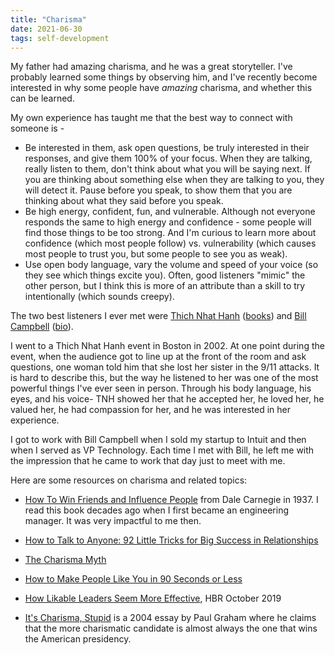 ```yaml
---
title: "Charisma"
date: 2021-06-30
tags: self-development
---
```


My father had amazing charisma, and he was a great storyteller. I've probably learned some things by observing him, and I've recently become interested in why some people have _amazing_ charisma, and whether this can be learned.

My own experience has taught me that the best way to connect with someone is -

- Be interested in them, ask open questions, be truly interested in their responses, and give them 100% of your focus. When they are talking, really listen to them, don't think about what you will be saying next. If you are thinking about something else when they are talking to you, they will detect it. Pause before you speak, to show them that you are thinking about what they said before you speak.
- Be high energy, confident, fun, and vulnerable. Although not everyone responds the same to high energy and confidence - some people will find those things to be too strong. And I'm curious to learn more about confidence (which most people follow) vs. vulnerability (which causes most people to trust you, but some people to see you as weak).
- Use open body language, vary the volume and speed of your voice (so they see which things excite you). Often, good listeners "mimic" the other person, but I think this is more of an attribute than a skill to try intentionally (which sounds creepy).

The two best listeners I ever met were [Thich Nhat Hanh](https://en.wikipedia.org/wiki/Th%C3%ADch_Nh%E1%BA%A5t_H%E1%BA%A1nh) ([books](https://www.amazon.com/Thich-Nhat-Hanh/e/B000AP5YRY)) and [Bill Campbell](<https://en.wikipedia.org/wiki/William_Campbell_(business_executive)>) ([bio](https://www.amazon.com/dp/B076ZHG3H3/ref=dp-kindle-redirect?_encoding=UTF8&btkr=1)).

I went to a Thich Nhat Hanh event in Boston in 2002. At one point during the event, when the audience got to line up at the front of the room and ask questions, one woman told him that she lost her sister in the 9/11 attacks. It is hard to describe this, but the way he listened to her was one of the most powerful things I've ever seen in person. Through his body language, his eyes, and his voice- TNH showed her that he accepted her, he loved her, he valued her, he had compassion for her, and he was interested in her experience.

I got to work with Bill Campbell when I sold my startup to Intuit and then when I served as VP Technology. Each time I met with Bill, he left me with the impression that he came to work that day just to meet with me.

Here are some resources on charisma and related topics:

- [How To Win Friends and Influence People](https://www.amazon.com/gp/product/B003WEAI4E/) from Dale Carnegie in 1937. I read this book decades ago when I first became an engineering manager. It was very impactful to me then.
- [How to Talk to Anyone: 92 Little Tricks for Big Success in Relationships](https://www.amazon.com/dp/007141858X/)
- [The Charisma Myth](https://www.amazon.com/Charisma-Myth-Science-Personal-Magnetism/dp/B008EWTL56/)
- [How to Make People Like You in 90 Seconds or Less](https://www.amazon.com/dp/B001BAJ2B6/)

- [How Likable Leaders Seem More Effective](https://hbr.org/2019/10/why-likable-leaders-seem-more-effective), HBR October 2019
- [It's Charisma, Stupid](http://www.paulgraham.com/charisma.html) is a 2004 essay by Paul Graham where he claims that the more charismatic candidate is almost always the one that wins the American presidency.
